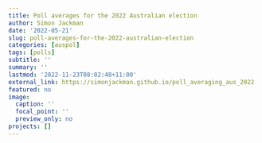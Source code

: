 ```yaml
---
title: Poll averages for the 2022 Australian election
author: Simon Jackman
date: '2022-05-21'
slug: poll-averages-for-the-2022-australian-election
categories: [auspol]
tags: [polls]
subtitle: ''
summary: ''
lastmod: '2022-11-23T08:02:48+11:00'
external_link: https://simonjackman.github.io/poll_averaging_aus_2022
featured: no
image:
  caption: ''
  focal_point: ''
  preview_only: no
projects: []
---
```

